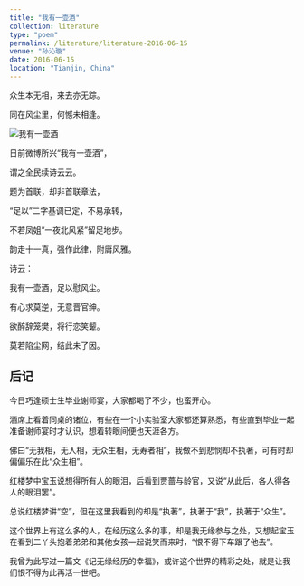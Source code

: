 ```yaml
---
title: "我有一壶酒"
collection: literature
type: "poem"
permalink: /literature/literature-2016-06-15
venue: "孙沁璇"
date: 2016-06-15
location: "Tianjin, China"
---
```


众生本无相，来去亦无踪。

同在风尘里，何憾未相逢。

![我有一壶酒](https://sunqinxuan.github.io/images/literature-2016-06-15-img1.jpg)

日前微博所兴“我有一壶酒”，

谓之全民续诗云云。

题为首联，却非首联章法，

“足以”二字基调已定，不易承转，

不若凤姐“一夜北风紧”留足地步。 

韵走十一真，强作此律，附庸风雅。

诗云：

我有一壶酒，足以慰风尘。

有心求莫逆，无意晋官绅。

欲醉辞笼樊，将行恋笑颦。

莫若陷尘网，结此未了因。

## 后记

今日巧逢硕士生毕业谢师宴，大家都喝了不少，也蛮开心。

酒席上看着同桌的诸位，有些在一个小实验室大家都还算熟悉，有些直到毕业一起准备谢师宴时才认识，想着转眼间便也天涯各方。

佛曰“无我相，无人相，无众生相，无寿者相”，我做不到悲悯却不执著，可有时却偏偏乐在此“众生相”。

红楼梦中宝玉说想得所有人的眼泪，后看到贾蔷与龄官，又说“从此后，各人得各人的眼泪罢”。

总说红楼梦讲“空”，但在这里我看到的却是“执著”，执著于“我”，执著于“众生”。

这个世界上有这么多的人，在经历这么多的事，却是我无缘参与之处，又想起宝玉在看到二丫头抱着弟弟和其他女孩一起说笑而来时，“恨不得下车跟了他去”。

我曾为此写过一篇文《记无缘经历的幸福》，或许这个世界的精彩之处，就是让我们恨不得为此再活一世吧。

